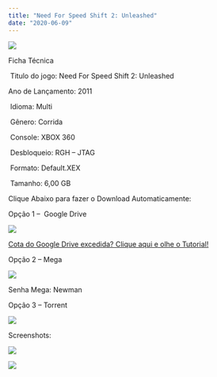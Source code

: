 ```yaml
---
title: "Need For Speed Shift 2: Unleashed"
date: "2020-06-09"
---
```


![](https://1.bp.blogspot.com/--ypgLDQFE3g/Xt6cc3m-YSI/AAAAAAAALUs/PvsVIrfgsG8S4Vgz66Z2c2fh_rtBRGKEwCK4BGAsYHg/Screenshot_1.png)

Ficha Técnica

 Titulo do jogo: Need For Speed Shift 2: Unleashed

Ano de Lançamento: 2011

 Idioma: Multi

 Gênero: Corrida

 Console: XBOX 360

 Desbloqueio: RGH – JTAG

 Formato: Default.XEX

 Tamanho: 6,00 GB

Clique Abaixo para fazer o Download Automaticamente:

Opção 1 –  Google Drive

[![](https://1.bp.blogspot.com/-4SUqXRoRWc0/XtsW72LDzrI/AAAAAAAAKHM/qo1oDro7CI03qjIvaVCl6yKZ3v_F_JvBwCK4BGAsYHg/APRENDA-Recupdsdasdasdaerado.png)](https://zee.gl/WxzSqsXT)

[Cota do Google Drive excedida? Clique aqui e olhe o Tutorial!](https://ultragames-torrents.blogspot.com/2020/06/burlar-cota-do-google-drive.html) 

Opção 2 – Mega

[![](https://1.bp.blogspot.com/-fysMBE_30yA/XtsW8rOzeTI/AAAAAAAAKHQ/yEg2otqCtcAfsWIP0xI63y3c0eWdDVksQCK4BGAsYHg/MEGA.png)](https://zee.gl/6g68ZC8)

Senha Mega: Newman

Opção 3 – Torrent

[![](https://1.bp.blogspot.com/-eNerQjlxWXg/Xsyoy1YwxPI/AAAAAAAAG8o/qs-0XGNQDR4jSn0uGinE3EzKZZ6GoZnEACPcBGAYYCw/s1600/LINK1.png)](https://zee.gl/WDXK)

Screenshots:

[![](https://1.bp.blogspot.com/-_FwoQeVfPnw/Xt6ccCxJj6I/AAAAAAAALUo/je8RPZ5xQq4lENEjiwiK-sZcF9EasFTFQCK4BGAsYHg/w400-h225/maxresdefault.jpg)](https://1.bp.blogspot.com/-_FwoQeVfPnw/Xt6ccCxJj6I/AAAAAAAALUo/je8RPZ5xQq4lENEjiwiK-sZcF9EasFTFQCK4BGAsYHg/s1280/maxresdefault.jpg)

![](https://1.bp.blogspot.com/-R3lUkFxBPyE/Xt6cbmL9XsI/AAAAAAAALUk/U2uPmZRIsxwOmjacXqV_G8TFwlsLOKusQCK4BGAsYHg/w400-h225/maxresdefault{40dcdfd0a3f176073d713beaee4fcd56db243ec708877a2e730ba987ecd6f1ab}2B{40dcdfd0a3f176073d713beaee4fcd56db243ec708877a2e730ba987ecd6f1ab}25281{40dcdfd0a3f176073d713beaee4fcd56db243ec708877a2e730ba987ecd6f1ab}2529.jpg)
